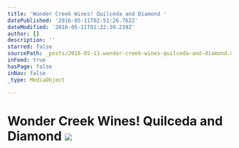 ```yaml
---
title: 'Wonder Creek Wines! Quilceda and Diamond '
datePublished: '2016-05-11T02:51:26.762Z'
dateModified: '2016-05-11T01:22:39.239Z'
author: []
description: ''
starred: false
sourcePath: _posts/2016-05-11-wonder-creek-wines-quilceda-and-diamond.md
inFeed: true
hasPage: false
inNav: false
_type: MediaObject

---
```

# Wonder Creek Wines! Quilceda and Diamond ![](https://the-grid-user-content.s3-us-west-2.amazonaws.com/293b373e-a11d-4dfa-87d1-694f0122fc0c.jpg)